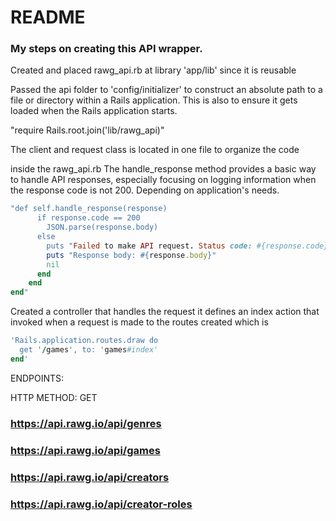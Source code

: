 # README
### My steps on creating this API wrapper.

Created and placed rawg_api.rb at library 'app/lib' since it is reusable

Passed the api folder to 'config/initializer' to construct an absolute path to a file or directory within a Rails application. This is also to ensure it gets loaded when the Rails application starts.

"require Rails.root.join('lib/rawg_api)"

The client and request class is located in one file to organize the code

inside the rawg_api.rb The handle_response method provides a basic way to handle API responses, especially focusing on logging information when the response code is not 200. Depending on application's needs.
```ruby
"def self.handle_response(response)
      if response.code == 200
        JSON.parse(response.body)
      else
        puts "Failed to make API request. Status code: #{response.code}"
        puts "Response body: #{response.body}"
        nil
      end
    end
end"
```
Created a controller that handles the request it defines an index action that invoked when a request is made to the
routes created which is 

```ruby
'Rails.application.routes.draw do
  get '/games', to: 'games#index'
end'
```

ENDPOINTS:

HTTP METHOD: GET
### https://api.rawg.io/api/genres
### https://api.rawg.io/api/games
### https://api.rawg.io/api/creators
### https://api.rawg.io/api/creator-roles

